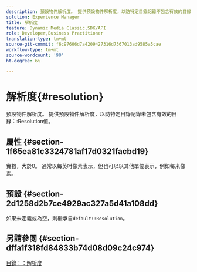 ```yaml
---
description: 預設物件解析度。 提供預設物件解析度，以防特定目錄記錄不包含有效的目錄解析度值。
solution: Experience Manager
title: 解析度
feature: Dynamic Media Classic,SDK/API
role: Developer,Business Practitioner
translation-type: tm+mt
source-git-commit: f6c97606d7a4209427316d7367013ad9585a5cae
workflow-type: tm+mt
source-wordcount: '90'
ht-degree: 6%

---
```



# 解析度{#resolution}

預設物件解析度。 提供預設物件解析度，以防特定目錄記錄未包含有效的目錄：:Resolution值。

## 屬性 {#section-1f65ea81c3324781af17d0321facbd19}

實數，大於0。 通常以每英吋像素表示，但也可以以其他單位表示，例如每米像素。

## 預設 {#section-2d1258d2b7ce4929ac327a5d41a108dd}

如果未定義或為空，則繼承自`default::Resolution`。

## 另請參閱 {#section-dffa1f318fd84833b74d08d09c24c974}

[目錄：：解析度](../../../../../is-api/image-catalog/image-serving-api-ref/c-image-catalog-reference/c-image-svg-data-reference/c-image-data-reference/r-resolution-cat.md#reference-de489f5f36b64bd0831749546f8728e1)
